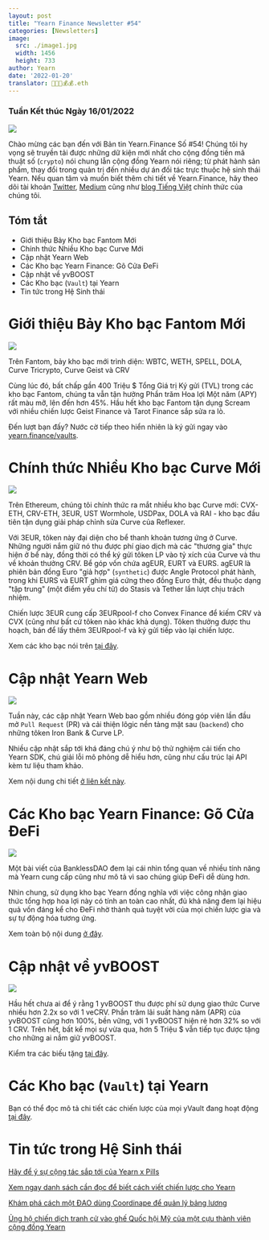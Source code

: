 ```yaml
---
layout: post
title: "Yearn Finance Newsletter #54"
categories: [Newsletters]
image:
  src: ./image1.jpg
  width: 1456
  height: 733
author: Yearn
date: '2022-01-20'
translator: 🤖💵💵💰💰.eth
---
```


### Tuần Kết thúc Ngày 16/01/2022

![](./image1.jpg?w=1100&h=554)

Chào mừng các bạn đến với Bản tin Yearn.Finance Số #54! Chúng tôi hy vọng sẽ truyền tải được những dữ kiện mới nhất cho cộng đồng tiền mã thuật số (`crypto`) nói chung lẫn cộng đồng Yearn nói riêng; từ phát hành sản phẩm, thay đổi trong quản trị đến nhiều dự án đối tác trực thuộc hệ sinh thái Yearn. Nếu quan tâm và muốn biết thêm chi tiết về Yearn.Finance, hãy theo dõi tài khoản [Twitter](https://twitter.com/iearnfinance), [Medium](https://medium.com/iearn) cũng như [blog Tiếng Việt](https://vietnamese.blog.yearn.finance/) chính thức của chúng tôi.

## Tóm tắt

- Giới thiệu Bảy Kho bạc Fantom Mới
- Chính thức Nhiều Kho bạc Curve Mới
- Cập nhật Yearn Web
- Các Kho bạc Yearn&nbsp;Finance: Gõ Cửa ĐeFi
- Cập nhật về yvBOOST
- Các Kho bạc (`Vault`) tại Yearn
- Tin tức trong Hệ Sinh thái

# Giới thiệu Bảy Kho bạc Fantom Mới

![](./image2.jpg?w=1100&h=554)

Trên Fantom, bảy kho bạc mới trình diện: WBTC, WETH, SPELL, DOLA, Curve Tricrypto, Curve Geist và CRV

Cùng lúc đó, bất chấp gần 400&nbsp;Triệu&nbsp;$ Tổng Giá trị Ký gửi (TVL) trong các kho bạc Fantom, chúng ta vẫn tận hưởng Phần trăm Hoa lợi Một năm (APY) rất màu mỡ, lên đến hơn 45%. Hầu hết kho bạc Fantom tận dụng Scream với nhiều chiến lược Geist&nbsp;Finance và Tarot&nbsp;Finance sắp sửa ra lò.

Đến lượt bạn đấy? Nước cờ tiếp theo hiển nhiên là ký gửi ngay vào [yearn.finance/vaults](https://yearn.finance/vaults).

# Chính thức Nhiều Kho bạc Curve Mới

![](./image3.jpg?w=644&h=464)

Trên Ethereum, chúng tôi chính thức ra mắt nhiều kho bạc Curve mới: CVX-ETH, CRV-ETH, 3EUR, UST&nbsp;Wormhole, USDPax, DOLA và RAI - kho bạc đầu tiên tận dụng giải pháp chỉnh sửa Curve của Reflexer.

Với 3EUR, tôken này đại diện cho bể thanh khoản tương ứng ở Curve. Những người nắm giữ nó thu được phí giao dịch mà các "thương gia" thực hiện ở bể này, đồng thời có thể ký gửi tôken LP vào tỷ xích của Curve và thu về khoản thưởng CRV. Bể góp vốn chứa agEUR, EURT và EURS. agEUR là phiên bản đồng Euro "giả hợp" (`synthetic`) được Angle&nbsp;Protocol phát hành, trong khi EURS và EURT ghìm giá cứng theo đồng Euro thật, đều thuộc dạng "tập trung" (một điểm yếu chí tử) do Stasis và Tether lần lượt chịu trách nhiệm.

Chiến lược 3EUR cung cấp 3EURpool-f cho Convex&nbsp;Finance để kiếm CRV và CVX (cũng như bất cứ tôken nào khác khả dụng). Tôken thưởng được thu hoạch, bán để lấy thêm 3EURpool-f và ký gửi tiếp vào lại chiến lược.

Xem các kho bạc nói trên [tại đây](https://yearn.finance/#/vaults).

# Cập nhật Yearn Web

![](./image4.jpg?w=900&h=734)

Tuần này, các cập nhật Yearn Web bao gồm nhiều đóng góp viên lần đầu mở `Pull Request` (PR) và cải thiện lôgic nền tảng mặt sau (`backend`) cho những tôken Iron&nbsp;Bank & Curve&nbsp;LP.

Nhiều cập nhật sắp tới khá đáng chú ý như bộ thử nghiệm cải tiến cho Yearn SDK, chú giải lỗi mô phỏng dễ hiểu hơn, cũng như cấu trúc lại API kèm tư liệu tham khảo.

Xem nội dung chi tiết [ở liên kết này](https://yearnweb.substack.com/p/yearn-web-engineering-update).

# Các Kho bạc Yearn&nbsp;Finance: Gõ Cửa ĐeFi

![](./image5.jpg?w=957&h=538)

Một bài viết của BanklessDAO đem lại cái nhìn tổng quan về nhiều tính năng mà Yearn cung cấp cũng như mô tả vì sao chúng giúp ĐeFi dễ dùng hơn.

Nhìn chung, sử dụng kho bạc Yearn đồng nghĩa với việc công nhận giao thức tổng hợp hoa lợi này có tính an toàn cao nhất, đủ khả năng đem lại hiệu quả vốn đáng kể cho ĐeFi nhờ thành quả tuyệt vời của mọi chiến lược gia và sự tự động hóa tương ứng.

Xem toàn bộ nội dung [ở đây](https://medium.com/bankless-dao/yearn-finance-vaults-knockin-on-defi-s-door-f5e9f56f669a).

# Cập nhật về yvBOOST

![](./image6.jpg?w=1100&h=569)


Hầu hết chưa ai để ý rằng 1 yvBOOST thu được phí sử dụng giao thức Curve nhiều hơn 2.2x so với 1 veCRV. Phần trăm lãi suất hàng năm (APR) của yvBOOST cũng hơn 100%, bền vững, với 1 yvBOOST hiện rẻ hơn 32% so với 1 CRV. Trên hết, bất kể mọi sự vừa qua, hơn 5&nbsp;Triệu&nbsp;$ vẫn tiếp tục được tặng cho những ai nắm giữ yvBOOST.

Kiểm tra các biếu tặng [tại đây](https://etherscan.io/address/0xdf270b48829e0f05211f3a33e5dc0a84f7247fbe).

# Các Kho bạc (`Vault`) tại Yearn

Bạn có thể đọc mô tả chi tiết các chiến lược của mọi yVault đang hoạt động [tại đây](https://medium.com/yearn-state-of-the-vaults/the-vaults-at-yearn-9237905ffed3).

# Tin tức trong Hệ Sinh thái

[Hãy để ý sự cộng tác sắp tới của Yearn x Pills](https://twitter.com/bantg/status/1482764820265029633)

[Xem ngay danh sách cần đọc để biết cách viết chiến lược cho Yearn](https://twitter.com/sjkelleyjr/status/1481664381054177281)

[Khám phá cách một ĐAO dùng Coordinape để quản lý bảng lương](https://twitter.com/jkey_eth/status/1479642151730356226)

[Ủng hộ chiến dịch tranh cử vào ghế Quốc hội Mỹ của một cựu thành viên cộng đồng Yearn](https://twitter.com/mattdwest/status/1481083902580166656)
